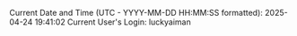 Current Date and Time (UTC - YYYY-MM-DD HH:MM:SS formatted): 2025-04-24 19:41:02
Current User's Login: luckyaiman
